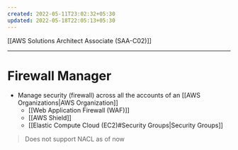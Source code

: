 ```yaml
---
created: 2022-05-11T23:02:32+05:30
updated: 2022-05-18T22:05:13+05:30
---
```

[[AWS Solutions Architect Associate (SAA-C02)]]

---
# Firewall Manager
-   Manage security (firewall) across all the accounts of an [[AWS Organizations|AWS Organization]]
	- [[Web Application Firewall (WAF)]]
	- [[AWS Shield]]
	- [[Elastic Compute Cloud (EC2)#Security Groups|Security Groups]]

> Does not support NACL as of now
